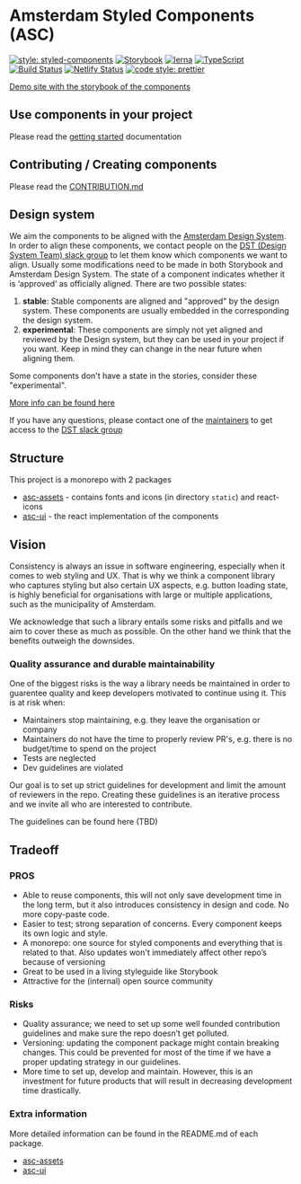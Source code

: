 # Amsterdam Styled Components (ASC)

[![style: styled-components](https://img.shields.io/badge/style-%F0%9F%92%85%20styled--components-orange.svg?colorB=daa357&colorA=db748e)](https://github.com/styled-components/styled-components)
[![Storybook](https://github.com/storybooks/brand/blob/master/badge/badge-storybook.svg)](https://github.com/storybooks/storybook)
[![lerna](https://img.shields.io/badge/maintained%20with-lerna-cc00ff.svg)](https://lernajs.io/)
[![TypeScript](https://badges.frapsoft.com/typescript/version/typescript-next.svg?v=101)](https://github.com/ellerbrock/typescript-badges/)
[![Build Status](https://travis-ci.org/Amsterdam/amsterdam-styled-components.svg?branch=master)](https://travis-ci.org/Amsterdam/amsterdam-styled-components)
[![Netlify Status](https://api.netlify.com/api/v1/badges/8662c9dc-e673-434b-9a95-a642e4b45825/deploy-status)](https://app.netlify.com/sites/amsterdam-styled-components/deploys)
[![code style: prettier](https://img.shields.io/badge/code_style-prettier-ff69b4.svg?style=flat-square)](https://github.com/prettier/prettier)

[Demo site with the storybook of the components](https://amsterdam.github.io/amsterdam-styled-components/?path=/docs/introduction-welcome--page)

## Use components in your project

Please read the [getting started](https://github.com/Amsterdam/amsterdam-styled-components/tree/master/docs/GETTING_STARTED.md) documentation

## Contributing / Creating components

Please read the [CONTRIBUTION.md](https://github.com/Amsterdam/amsterdam-styled-components/tree/master/docs/CONTRIBUTING.md)

## Design system

We aim the components to be aligned with the [Amsterdam Design System](https://designsystem.amsterdam.nl/7awj1hc9f/p/39359e-design-system).
In order to align these components, we contact people on the [DST (Design System Team) slack group](https://dstamsterdam.slack.com) to let them know which components we want to align. Usually some modifications need to be made in both Storybook and Amsterdam Design System.
The state of a component indicates whether it is ‘approved’ as officially aligned. There are two possible states:

1. **stable**: Stable components are aligned and "approved" by the design system. These components are usually embedded in the corresponding the design system.
2. **experimental**: These components are simply not yet aligned and reviewed by the Design system, but they can be used in your project if you want. Keep in mind they can change in the near future when aligning them.

Some components don't have a state in the stories, consider these "experimental".

[More info can be found here](https://github.com/Amsterdam/amsterdam-styled-components/tree/master/docs/CONTRIBUTING.md#aligning)

If you have any questions, please contact one of the [maintainers](https://github.com/Amsterdam/amsterdam-styled-components/tree/master/docs/MAINTAINERS.md) to get access to the [DST slack group](https://dstamsterdam.slack.com)

## Structure

This project is a monorepo with 2 packages

- [asc-assets](packages/asc-assets) - contains fonts and icons (in directory `static`) and react-icons
- [asc-ui](packages/asc-ui) - the react implementation of the components

## Vision

Consistency is always an issue in software engineering, especially when it comes to web styling
and UX. That is why we think a component library who captures styling but also certain UX aspects,
e.g. button loading state, is highly beneficial for organisations with large or multiple
applications, such as the municipality of Amsterdam.

We acknowledge that such a library entails some risks and pitfalls and we aim to cover these as
much as possible. On the other hand we think that the benefits outweigh the downsides.

### Quality assurance and durable maintainability

One of the biggest risks is the way a library needs be maintained in order to guarentee quality and
keep developers motivated to continue using it. This is at risk when:

- Maintainers stop maintaining, e.g. they leave the organisation or company
- Maintainers do not have the time to properly review PR's, e.g. there is no budget/time to spend
  on the project
- Tests are neglected
- Dev guidelines are violated

Our goal is to set up strict guidelines for development and limit the amount of reviewers in the
repo. Creating these guidelines is an iterative process and we invite all who are interested to
contribute.

The guidelines can be found here (TBD)

## Tradeoff

### PROS

- Able to reuse components, this will not only save development time in the long term, but it also
  introduces consistency in design and code. No more copy-paste code.
- Easier to test; strong separation of concerns. Every component keeps its own logic and style.
- A monorepo: one source for styled components and everything that is related to that. Also updates
  won't immediately affect other repo’s because of versioning
- Great to be used in a living styleguide like Storybook
- Attractive for the (internal) open source community

### Risks

- Quality assurance; we need to set up some well founded contribution guidelines and make sure the
  repo doesn’t get polluted.
- Versioning: updating the component package might contain breaking changes. This could be prevented
  for most of the time if we have a proper updating strategy in our guidelines.
- More time to set up, develop and maintain. However, this is an investment for future products that
  will result in decreasing development time drastically.

### Extra information

More detailed information can be found in the README.md of each package.

- [asc-assets](packages/asc-assets/README.md)
- [asc-ui](packages/asc-ui/README.md)
